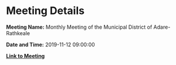 # Meeting Details

**Meeting Name:** Monthly Meeting of the Municipal District of Adare-Rathkeale

**Date and Time:** 2019-11-12 09:00:00

**[Link to Meeting](https://www.limerick.ie/council/whats-on/monthly-meeting-municipal-district-adare-rathkeale-51)**
